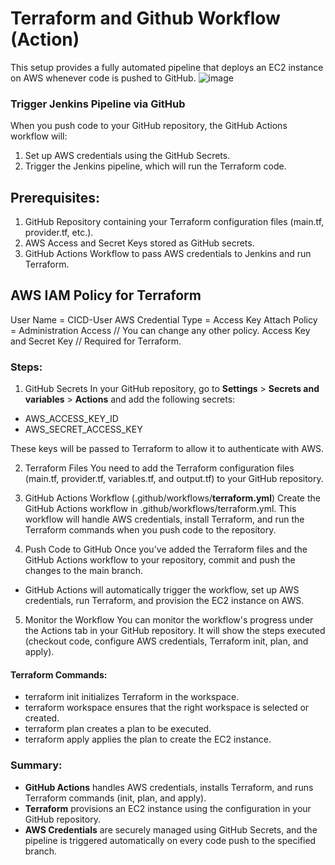 # Terraform and Github Workflow (Action) 

This setup provides a fully automated pipeline that deploys an EC2 instance on AWS whenever code is pushed to GitHub.
![image](https://github.com/user-attachments/assets/1e6181f7-e0d5-49c1-8b2b-d800b4069d5a)

### Trigger Jenkins Pipeline via GitHub

When you push code to your GitHub repository, the GitHub Actions workflow will:
1. Set up AWS credentials using the GitHub Secrets.
2. Trigger the Jenkins pipeline, which will run the Terraform code.

## Prerequisites:
1. GitHub Repository containing your Terraform configuration files (main.tf, provider.tf, etc.).
2. AWS Access and Secret Keys stored as GitHub secrets.
3. GitHub Actions Workflow to pass AWS credentials to Jenkins and run Terraform.

## AWS IAM Policy for Terraform
User Name = CICD-User
AWS Credential Type = Access Key 
Attach Policy = Administration Access       // You can change any other policy.
Access Key and Secret Key                   // Required for Terraform.

### Steps:

1. GitHub Secrets
In your GitHub repository, go to **Settings** > **Secrets and variables** > **Actions** and add the following secrets:
- AWS_ACCESS_KEY_ID
- AWS_SECRET_ACCESS_KEY

These keys will be passed to Terraform to allow it to authenticate with AWS.

2. Terraform Files
You need to add the Terraform configuration files (main.tf, provider.tf, variables.tf, and output.tf) to your GitHub repository.

3. GitHub Actions Workflow (.github/workflows/**terraform.yml**)
Create the GitHub Actions workflow in .github/workflows/terraform.yml. This workflow will handle AWS credentials, install Terraform, and run the Terraform commands when you push code to the repository.

4. Push Code to GitHub
Once you've added the Terraform files and the GitHub Actions workflow to your repository, commit and push the changes to the main branch.
- GitHub Actions will automatically trigger the workflow, set up AWS credentials, run Terraform, and provision the EC2 instance on AWS.

5. Monitor the Workflow
You can monitor the workflow's progress under the Actions tab in your GitHub repository. It will show the steps executed (checkout code, configure AWS credentials, Terraform init, plan, and apply).

#### Terraform Commands:
- terraform init initializes Terraform in the workspace.
- terraform workspace ensures that the right workspace is selected or created.
- terraform plan creates a plan to be executed.
- terraform apply applies the plan to create the EC2 instance.

### Summary:
- **GitHub Actions** handles AWS credentials, installs Terraform, and runs Terraform commands (init, plan, and apply).
- **Terraform** provisions an EC2 instance using the configuration in your GitHub repository.
- **AWS Credentials** are securely managed using GitHub Secrets, and the pipeline is triggered automatically on every code push to the specified branch.

